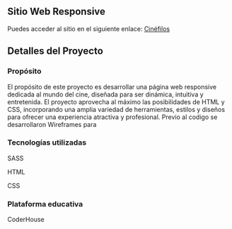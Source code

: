 ## Sitio Web Responsive

Puedes acceder al sitio en el siguiente enlace: [Cinéfilos](https://isqui22.github.io/Documentacion-html-css/)

## Detalles del Proyecto

### Propósito

El propósito de este proyecto es desarrollar una página web responsive dedicada al mundo del cine, diseñada para ser dinámica, intuitiva y entretenida. El proyecto aprovecha al máximo las posibilidades de HTML y CSS, incorporando una amplia variedad de herramientas, estilos y diseños para ofrecer una experiencia atractiva y profesional. Previo al codigo se desarrollaron Wireframes para 

### Tecnologías utilizadas

SASS

HTML

CSS

### Plataforma educativa

CoderHouse
